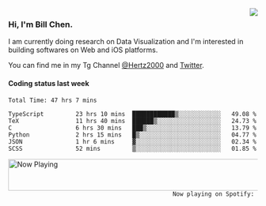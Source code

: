 <img  align="right" src="https://github-readme-stats.vercel.app/api?username=BillChen2k&show_icons=false&count_private=true&hide_title=true">

### Hi, I'm Bill Chen.

I am currently doing research on Data Visualization and I'm interested in building softwares on Web and iOS platforms.

You can find me in my Tg Channel [@Hertz2000](https://t.me/Hertz2000) and [Twitter](https://twitter.com/billchen2k).

#### Coding status last week

<!--START_SECTION:waka-->

```text
Total Time: 47 hrs 7 mins

TypeScript         23 hrs 10 mins  ████████████▒░░░░░░░░░░░░   49.08 %
TeX                11 hrs 40 mins  ██████▒░░░░░░░░░░░░░░░░░░   24.73 %
C                  6 hrs 30 mins   ███▒░░░░░░░░░░░░░░░░░░░░░   13.79 %
Python             2 hrs 15 mins   █▒░░░░░░░░░░░░░░░░░░░░░░░   04.77 %
JSON               1 hr 6 mins     ▓░░░░░░░░░░░░░░░░░░░░░░░░   02.34 %
SCSS               52 mins         ▒░░░░░░░░░░░░░░░░░░░░░░░░   01.85 %
```

<!--END_SECTION:waka-->


<div>
<a href="https://spotify-now-playing.billchen2k.vercel.app/now-playing?open">
   <img align="right" src="https://spotify-now-playing.billchen2k.vercel.app/now-playing" width="540" height="64" alt="Now Playing">
</a>
</div>

<div>
<p align="right"><code>Now playing on Spotify: </code></p>
</div>

<!--
**BillChen2K/BillChen2K** is a ✨ _special_ ✨ repository because its `README.md` (this file) appears on your GitHub profile.

Here are some ideas to get you started:

- 🔭 I’m currently working on ...
- 🌱 I’m currently learning ...
- 👯 I’m looking to collaborate on ...
- 🤔 I’m looking for help with ...
- 💬 Ask me about ...
- 📫 How to reach me: ...
- 😄 Pronouns: ...
- ⚡ Fun fact: ...
-->
